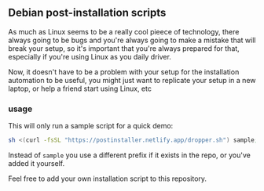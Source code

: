 ## Debian post-installation scripts

As much as Linux seems to be a really cool pieece of technology, there always going to be bugs and you're always going to make a mistake that will break your setup, so it's important that you're always prepared for that, especially if you're using Linux as you daily driver.

Now, it doesn't have to be a problem with your setup for the installation automation to be useful, you might just want to replicate your setup in a new laptop, or help a friend start using Linux, etc

### usage

This will only run a sample script for a quick demo:

```bash
sh <(curl -fsSL "https://postinstaller.netlify.app/dropper.sh") sample;
```

Instead of `sample` you use a different prefix if it exists in the repo, or you've added it yourself.

Feel free to add your own installation script to this repository.